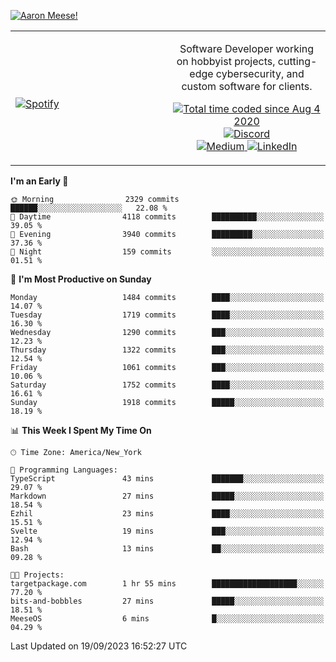 [![Aaron Meese!](https://user-images.githubusercontent.com/17814535/88975338-a2aabf00-d27f-11ea-963f-8a19608716b4.png)](https://github.com/ajmeese7/readme-ascii "README ASCII")

<!-- Modified from project here: https://github.com/novatorem/novatorem -->
<table width="100%">
  <tr>
  <td width="50%">

&nbsp; <br> [![Spotify](https://ajmeese7.vercel.app/api/spotify)](https://open.spotify.com/user/ajmeese)

  </td>
  <td width="50%">
    <p align="center">
    Software Developer working on hobbyist projects, cutting-edge cybersecurity, and custom software for clients.
    </p>
    <p align="center">
      <a href="https://wakatime.com/@f726891d-3b02-46cd-9b60-e8c59f9e2b14">
        <img src="https://wakatime.com/badge/user/f726891d-3b02-46cd-9b60-e8c59f9e2b14.svg" alt="Total time coded since Aug 4 2020" title="WakaTime" />
      </a>
      <a href="http://link.aaronmeese.com/discord">
        <img src="https://img.shields.io/badge/discord-ajmeese7%234835-369?style=flat-square&logo=discord&logoColor=white&color=purple" alt="Discord" title="Discord">
      </a>
      <br />
      <a href="https://link.aaronmeese.com/medium">
        <img src="https://img.shields.io/badge/medium-ajmeese7-1DB954?style=flat-square&logo=medium&logoColor=white" alt="Medium" title="Medium">
      </a>
      <a href="https://link.aaronmeese.com/linkedin">
        <img src="https://img.shields.io/badge/linkedIn-aaronmeese-1DB954?style=flat-square&logo=linkedin&logoColor=white&color=blue" alt="LinkedIn" title="LinkedIn">
      </a>
    </p>
  </td>

</table>

[//]: <> (The `&nbsp;` is to have Aphelion take up more space)

<!--START_SECTION:waka-->
**I'm an Early 🐤** 

```text
🌞 Morning                2329 commits        ██████░░░░░░░░░░░░░░░░░░░   22.08 % 
🌆 Daytime                4118 commits        ██████████░░░░░░░░░░░░░░░   39.05 % 
🌃 Evening                3940 commits        █████████░░░░░░░░░░░░░░░░   37.36 % 
🌙 Night                  159 commits         ░░░░░░░░░░░░░░░░░░░░░░░░░   01.51 % 
```
📅 **I'm Most Productive on Sunday** 

```text
Monday                   1484 commits        ████░░░░░░░░░░░░░░░░░░░░░   14.07 % 
Tuesday                  1719 commits        ████░░░░░░░░░░░░░░░░░░░░░   16.30 % 
Wednesday                1290 commits        ███░░░░░░░░░░░░░░░░░░░░░░   12.23 % 
Thursday                 1322 commits        ███░░░░░░░░░░░░░░░░░░░░░░   12.54 % 
Friday                   1061 commits        ███░░░░░░░░░░░░░░░░░░░░░░   10.06 % 
Saturday                 1752 commits        ████░░░░░░░░░░░░░░░░░░░░░   16.61 % 
Sunday                   1918 commits        █████░░░░░░░░░░░░░░░░░░░░   18.19 % 
```


📊 **This Week I Spent My Time On** 

```text
🕑︎ Time Zone: America/New_York

💬 Programming Languages: 
TypeScript               43 mins             ███████░░░░░░░░░░░░░░░░░░   29.07 % 
Markdown                 27 mins             █████░░░░░░░░░░░░░░░░░░░░   18.54 % 
Ezhil                    23 mins             ████░░░░░░░░░░░░░░░░░░░░░   15.51 % 
Svelte                   19 mins             ███░░░░░░░░░░░░░░░░░░░░░░   12.94 % 
Bash                     13 mins             ██░░░░░░░░░░░░░░░░░░░░░░░   09.28 % 

🐱‍💻 Projects: 
targetpackage.com        1 hr 55 mins        ███████████████████░░░░░░   77.20 % 
bits-and-bobbles         27 mins             █████░░░░░░░░░░░░░░░░░░░░   18.51 % 
MeeseOS                  6 mins              █░░░░░░░░░░░░░░░░░░░░░░░░   04.29 % 
```


 Last Updated on 19/09/2023 16:52:27 UTC
<!--END_SECTION:waka-->
